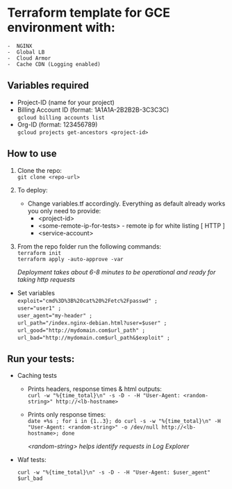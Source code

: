 # Terraform template for GCE environment with:
    -  NGINX
    -  Global LB
    -  Cloud Armor
    -  Cache CDN (Logging enabled)

## Variables required
- Project-ID (name for your project)  
- Billing Account ID (format: 1A1A1A-2B2B2B-3C3C3C)  
    `gcloud billing accounts list`
- Org-ID (format: 123456789)  
    `gcloud projects get-ancestors <project-id>`

## How to use 

1. Clone the repo:   
    `git clone <repo-url>`

2. To deploy:

    - Change variables.tf accordingly. Everything as default already works you only need to provide:  
        - \<project-id>  
        - \<some-remote-ip-for-tests> - remote ip for white listing  [ HTTP ]   
        - \<service-account>
        
3. From the repo folder run the following commands:  
    `terraform init`   
    `terraform apply -auto-approve -var`             

    *Deployment takes about 6-8 minutes to be operational and ready for taking  http requests*

- Set variables  
    `exploit="cmd%3D%3B%20cat%20%2Fetc%2Fpasswd" ;`  
    `user="user1" ;`  
    `user_agent="my-header" ;`  
    `url_path="/index.nginx-debian.html?user=$user" ;`  
    `url_good="http://mydomain.com$url_path" ;`  
    `url_bad="http://mydomain.com$url_path&$exploit" ;` 

## Run your tests:

- Caching tests
    - Prints headers, response times & html outputs:  
    `curl -w "%{time_total}\n" -s -D - -H "User-Agent: <random-string>" http://<lb-hostname>`

    - Prints only response times:  
    `date +%s ; for i in {1..3}; do curl -s -w "%{time_total}\n" -H "User-Agent: <random-string>" -o /dev/null http://<lb-hostname>; done`

        *\<random-string> helps identify requests in Log Explorer*

- Waf tests:

    `curl -w "%{time_total}\n" -s -D - -H "User-Agent: $user_agent" $url_bad`